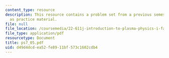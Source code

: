 ```yaml
---
content_type: resource
description: This resource contains a problem set from a previous semester, provided
  as practice material.
file: null
file_location: /coursemedia/22-611j-introduction-to-plasma-physics-i-fall-2006/d49d4dcdea52fe8911bf573c1602cdb4_ps7_05.pdf
file_type: application/pdf
resourcetype: Document
title: ps7_05.pdf
uid: d49d4dcd-ea52-fe89-11bf-573c1602cdb4
---
```

